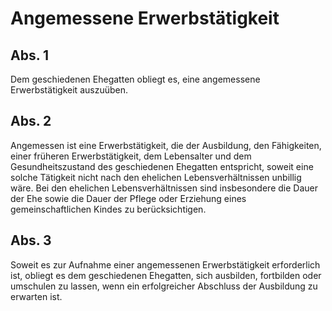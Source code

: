 # Angemessene Erwerbstätigkeit



## Abs. 1

 Dem geschiedenen Ehegatten obliegt es, eine angemessene Erwerbstätigkeit auszuüben.

## Abs. 2

 Angemessen ist eine Erwerbstätigkeit, die der Ausbildung, den Fähigkeiten, einer früheren Erwerbstätigkeit, dem Lebensalter und dem Gesundheitszustand des geschiedenen Ehegatten entspricht, soweit eine solche Tätigkeit nicht nach den ehelichen Lebensverhältnissen unbillig wäre. Bei den ehelichen Lebensverhältnissen sind insbesondere die Dauer der Ehe sowie die Dauer der Pflege oder Erziehung eines gemeinschaftlichen Kindes zu berücksichtigen.

## Abs. 3

 Soweit es zur Aufnahme einer angemessenen Erwerbstätigkeit erforderlich ist, obliegt es dem geschiedenen Ehegatten, sich ausbilden, fortbilden oder umschulen zu lassen, wenn ein erfolgreicher Abschluss der Ausbildung zu erwarten ist. 

